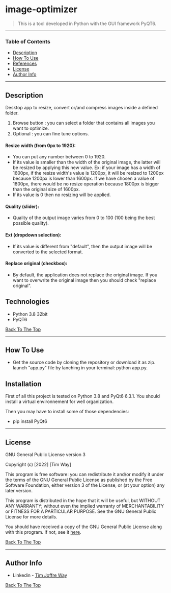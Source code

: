 # image-optimizer

> This is a tool developed in Python with the GUI framework PyQT6.

---

### Table of Contents
- [Description](#description)
- [How To Use](#how-to-use)
- [References](#references)
- [License](#license)
- [Author Info](#author-info)

---

## Description

Desktop app to resize, convert or/and compress images inside a defined folder.

1. Browse button : you can select a folder that contains all images you want to optimize.
2. Optional : you can fine tune options.

#### Resize width (from 0px to 1920):

- You can put any number between 0 to 1920.
- If its value is smaller than the width of the original image, the latter will be resized by applying this new value.
Ex: if your image has a width of 1600px, if the resize width's value is 1200px, it will be resized to 1200px because 1200px is lower than 1600px. 
If we have chosen a value of 1800px, there would be no resize operation because 1800px is bigger than the original size of 1600px.
- If its value is 0 then no resizing will be applied.

#### Quality (slider):

- Quality of the output image varies from 0 to 100 (100 being the best possible quality).

#### Ext (dropdown selection):
- If its value is different from "default", then the output image will be converted to the selected format.

#### Replace original (checkbox):
- By default, the application does not replace the original image. If you want to overwrite the original image then you should check "replace original".

## Technologies

- Python 3.8 32bit
- PyQT6

[Back To The Top](#read-me-template)

---

## How To Use
- Get the source code by cloning the repository or download it as zip.
launch "app.py" file by lanching in your terminal: python app.py.

## Installation
First of all this project is tested on Python 3.8 and PyQt6 6.3.1. You should install a virtual environnement for well organization.

Then you may have to install some of those dependencies:
- pip install PyQt6

---

## License

GNU General Public License version 3

Copyright (c) [2022] [Tim Way]

This program is free software: you can redistribute it and/or modify
it under the terms of the GNU General Public License as published by
the Free Software Foundation, either version 3 of the License, or
(at your option) any later version.

This program is distributed in the hope that it will be useful,
but WITHOUT ANY WARRANTY; without even the implied warranty of
MERCHANTABILITY or FITNESS FOR A PARTICULAR PURPOSE.  See the
GNU General Public License for more details.

You should have received a copy of the GNU General Public License
along with this program.  If not, see it [here](https://www.gnu.org/licenses/gpl-3.0.fr.html).

[Back To The Top](#read-me-template)

---

## Author Info

- Linkedin - [Tim Joffre Way](https://www.linkedin.com/in/tim-joffre-way-097aa695)

[Back To The Top](#read-me-template)
